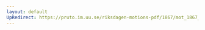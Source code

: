 ```yaml
---
layout: default
UpRedirect: https://pruto.im.uu.se/riksdagen-motions-pdf/1867/mot_1867__ak__282.pdf
---
```

